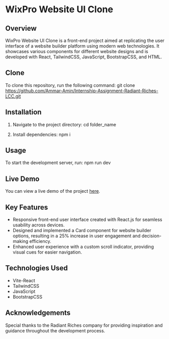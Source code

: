 # WixPro Website UI Clone

## Overview
WixPro Website UI Clone is a front-end project aimed at replicating the user interface of a website builder platform using modern web technologies. It showcases various components for different website designs and is developed with React, TailwindCSS, JavaScript, BootstrapCSS, and HTML.

## Clone
To clone this repository, run the following command:
git clone https://github.com/Ammar-Amin/Internship-Assignment-Radiant-Riches-LCC.git

## Installation
1. Navigate to the project directory:
cd folder_name

2. Install dependencies:
npm i

## Usage
To start the development server, run:
npm run dev

## Live Demo
You can view a live demo of the project [here](https://main--ammar-amin-radiant-riches.netlify.app/).

## Key Features
- Responsive front-end user interface created with React.js for seamless usability across devices.
- Designed and implemented a Card component for website builder options, resulting in a 25% increase in user engagement and decision-making efficiency.
- Enhanced user experience with a custom scroll indicator, providing visual cues for easier navigation.

## Technologies Used
- Vite-React
- TailwindCSS
- JavaScript
- BootstrapCSS

## Acknowledgements
Special thanks to the Radiant Riches company for providing inspiration and guidance throughout the development process.

